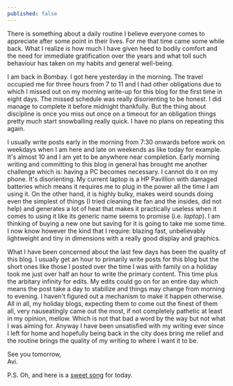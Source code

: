 ```yaml
---
published: false
---
```

There is something about a daily routine I believe everyone comes to appreciate after some point in their lives. For me that time came some while back. What I realize is how much I have given heed to bodily comfort and the need for immediate gratification over the years and what toll such behaviour has taken on my habits and general well-being. 

I am back in Bombay. I got here yesterday in the morning. The travel occupied me for three hours from 7 to 11 and I had other obligations due to which I missed out on my morning write-up for this blog for the first time in eight days. The missed schedule was really disorienting to be honest. I did manage to complete it before midnight thankfully. But the thing about discipline is once you miss out once on a timeout for an obligation things pretty much start snowballing really quick. I have no plans on repeating this again.

I usually write posts early in the morning from 7:30 onwards before work on weekdays when I am here and late on weekends as like today for example. It's almost 10 and I am yet to be anywhere near completion. Early morning writing and committing to this blog in general has brought me another challenge which is: having a PC becomes necessary. I cannot do it on my phone. It's disorienting. My current laptop is a HP Pavillion with damaged batteries which means it requires me to plug in the power all the time I am using it. On the other hand, it is highly bulky, makes weird sounds doing even the simplest of things (I tried cleaning the fan and the insides, did not help) and generates a lot of heat that makes it practically useless when it comes to using it like its generic name seems to promise (i.e. _laptop_). I am thinking of buying a new one but saving for it is going to take me some time. I now know however the kind that I require: blazing fast, unbelievably lightweight and tiny in dimensions with a really good display and graphics. 

What I have been concerned about the last few days has been the quality of this blog. I usually get an hour to primarily write posts for this blog but the short ones like those I posted over the time I was with family on a holiday took me just over half an hour to write the primary content. This time plus the arbitary infinity for edits. My edits could go on for an entire day which means the post take a day to stabilize and things may change from morning to evening. I haven't figured out a mechanism to make it happen otherwise. All in all, my holiday blogs, expecting them to come out the finest of them all, very nauseatingly came out the most, if not completely pathetic at least in my opinion, mellow. Which is not that bad a word by the way but not what I was aiming for. Anyway I have been unsatisfied with my writing ever since I left for home and hopefully being back in the city does bring me relief and the routine brings the quality of my writing to where I want it to be.

See you tomorrow,  
Avi.

P.S. Oh, and here is a [sweet song](https://www.youtube.com/watch?v=Q66yTkrzosI "YouTube link to Slim Whitman's Rose Marie") for today.